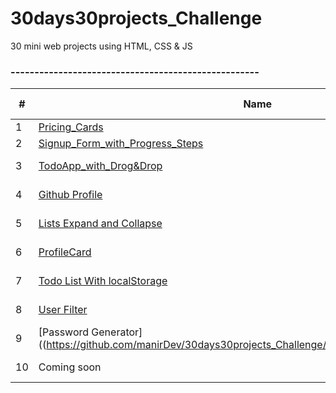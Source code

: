 # 30days30projects_Challenge
30 mini web projects using HTML, CSS &amp; JS
### ----------------------------------------------------

| #  | Name                          | Live Demos |
| ---| ----------------------------- |----------- |
| 1  | [Pricing_Cards](https://github.com/manirDev/30days30projects_Challenge/tree/main/Pricing_Cards)|[LiveDemo](https://manirdev.github.io/30days30projects_Challenge/Pricing_Cards/)|
| 2  | [Signup_Form_with_Progress_Steps](https://github.com/manirDev/30days30projects_Challenge/tree/main/Signup%20with%20Progress%20Steps) |[LiveDemo](https://manirdev.github.io/30days30projects_Challenge/Signup%20with%20Progress%20Steps/)|
| 3 |[TodoApp_with_Drog&Drop](https://github.com/manirDev/30days30projects_Challenge/tree/main/TodoApp_with_Drog%26Drop) | [Live Demo](https://manirdev.github.io/30days30projects_Challenge/TodoApp_with_Drog&Drop/) |
| 4 | [Github Profile](https://github.com/manirDev/30days30projects_Challenge/tree/main/Github%20Profile) | [Live Demo](https://manirdev.github.io/30days30projects_Challenge/Github%20Profile/) |
| 5 | [Lists Expand and Collapse](https://github.com/manirDev/30days30projects_Challenge/tree/main/List_Expand_Collapse)| [Live Demo](https://manirdev.github.io/30days30projects_Challenge/List_Expand_Collapse/)|
| 6 | [ProfileCard](https://github.com/manirDev/30days30projects_Challenge/tree/main/ProfileCard) | [Live Demo](https://manirdev.github.io/30days30projects_Challenge/ProfileCard/)|
| 7 | [Todo List With localStorage](https://github.com/manirDev/30days30projects_Challenge/tree/main/TodoList_with_LocalStorage) | [Live Demo](https://manirdev.github.io/30days30projects_Challenge/TodoList_with_LocalStorage/)|
| 8 | [User Filter](https://github.com/manirDev/30days30projects_Challenge/tree/main/User_Filter) | [Live Demo](https://manirdev.github.io/30days30projects_Challenge/User_Filter/)|
| 9 | [Password Generator]((https://github.com/manirDev/30days30projects_Challenge/tree/main/Password_Generator) | [Live Demo](https://manirdev.github.io/30days30projects_Challenge/Password_Generator/)|
| 10 | Coming soon | [Live Demo](https://manirdev.github.io/30days30projects_Challenge/Password_Generator/)|
